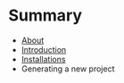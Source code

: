 # Summary

* [About](README.md)
* [Introduction](introduction.md)
* [Installations](installations.md)
* Generating a new project

